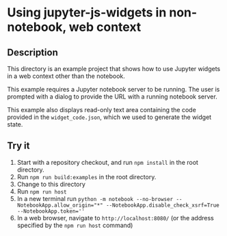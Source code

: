 # Using jupyter-js-widgets in non-notebook, web context

## Description

This directory is an example project that shows how to use Jupyter widgets
in a web context other than the notebook.

This example requires a Jupyter notebook server to be running. The user is
prompted with a dialog to provide the URL with a running notebook server.

This example also displays read-only text area containing the code
provided in the `widget_code.json`, which we used to generate the widget state.

## Try it

1. Start with a repository checkout, and run `npm install` in the root directory.
2. Run `npm run build:examples` in the root directory.
3. Change to this directory
4. Run `npm run host`
5. In a new terminal run `python -m notebook --no-browser --NotebookApp.allow_origin="*" --NotebookApp.disable_check_xsrf=True --NotebookApp.token=''`
6. In a web browser, navigate to `http://localhost:8080/` (or the address specified by the `npm run host` command)
